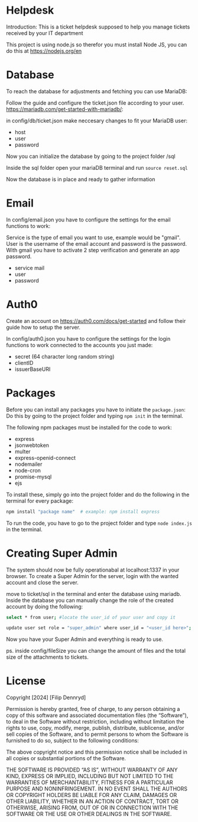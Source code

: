 # Helpdesk
Introduction: This is a ticket helpdesk supposed to help you manage tickets received by your IT department

This project is using node.js so therefor you must install Node JS, you can do this at https://nodejs.org/en

# Database
To reach the database for adjustments and fetching you can use MariaDB:

Follow the guide and configure the ticket.json file according to your user. https://mariadb.com/get-started-with-mariadb/:

in config/db/ticket.json make neccesary changes to fit your MariaDB user:

- host
- user
- password

Now you can initialize the database by going to the project folder /sql

Inside the sql folder open your mariaDB terminal and run `source reset.sql`

Now the database is in place and ready to gather information

# Email
In config/email.json you have to configure the settings for the email functions to work:

Service is the type of email you want to use, example would be "gmail". User is the username of the email account and password is the password. With gmail you have to activate 2 step verification and generate an app password.

- service mail
- user
- password

# Auth0
Create an account on https://auth0.com/docs/get-started and follow their guide how to setup the server.

In config/auth0.json you have to configure the settings for the login functions to work connected to the accounts you just made:

- secret (64 character long random string)
- clientID
- issuerBaseURl

# Packages
Before you can install any packages you have to initiate the `package.json`:
Do this by going to the project folder and typing `npm init` in the terminal.

The following npm packages must be installed for the code to work:

- express
- jsonwebtoken
- multer
- express-openid-connect
- nodemailer
- node-cron
- promise-mysql
- ejs

To install these, simply go into the project folder and do the following in the terminal for every package:

```bash
npm install "package name"  # example: npm install express
```
To run the code, you have to go to the project folder and type `node index.js` in the terminal.

# Creating Super Admin
The system should now be fully operationabal at localhost:1337 in your browser. To create a Super Admin for the server, login with the wanted account and close the server.

move to ticket/sql in the terminal and enter the database using mariadb. Inside the database you can manually change the role of the created account by doing the following:

```bash
select * from user; #locate the user_id of your user and copy it

update user set role = "super_admin" where user_id = "<user_id here>";
```

Now you have your Super Admin and everything is ready to use.

ps. inside config/fileSize you can change the amount of files and the total size of the attachments to tickets.

# License

Copyright [2024] [Filip Dennryd]

Permission is hereby granted, free of charge, to any person obtaining a copy of this software and associated documentation files (the “Software”), to deal in the Software without restriction, including without limitation the rights to use, copy, modify, merge, publish, distribute, sublicense, and/or sell copies of the Software, and to permit persons to whom the Software is furnished to do so, subject to the following conditions:

The above copyright notice and this permission notice shall be included in all copies or substantial portions of the Software.

THE SOFTWARE IS PROVIDED “AS IS”, WITHOUT WARRANTY OF ANY KIND, EXPRESS OR IMPLIED, INCLUDING BUT NOT LIMITED TO THE WARRANTIES OF MERCHANTABILITY, FITNESS FOR A PARTICULAR PURPOSE AND NONINFRINGEMENT. IN NO EVENT SHALL THE AUTHORS OR COPYRIGHT HOLDERS BE LIABLE FOR ANY CLAIM, DAMAGES OR OTHER LIABILITY, WHETHER IN AN ACTION OF CONTRACT, TORT OR OTHERWISE, ARISING FROM, OUT OF OR IN CONNECTION WITH THE SOFTWARE OR THE USE OR OTHER DEALINGS IN THE SOFTWARE.
